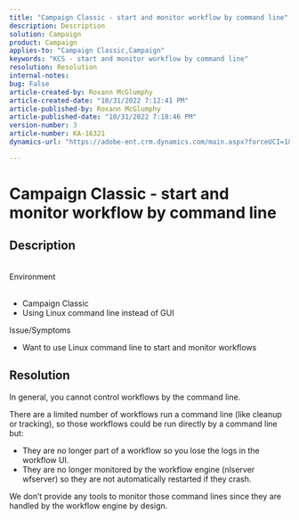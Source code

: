 ```yaml
---
title: "Campaign Classic - start and monitor workflow by command line"
description: Description
solution: Campaign
product: Campaign
applies-to: "Campaign Classic,Campaign"
keywords: "KCS - start and monitor workflow by command line"
resolution: Resolution
internal-notes: 
bug: False
article-created-by: Roxann McGlumphy
article-created-date: "10/31/2022 7:12:41 PM"
article-published-by: Roxann McGlumphy
article-published-date: "10/31/2022 7:18:46 PM"
version-number: 3
article-number: KA-16321
dynamics-url: "https://adobe-ent.crm.dynamics.com/main.aspx?forceUCI=1&pagetype=entityrecord&etn=knowledgearticle&id=598f48f9-4f59-ed11-9561-6045bd006e5a"

---
```

# Campaign Classic - start and monitor workflow by command line

## Description

<br>Environment<br><br>
- Campaign Classic
- Using Linux command line instead of GUI

Issue/Symptoms
- Want to use Linux command line to start and monitor workflows



## Resolution


In general, you cannot control workflows by the command line.

There are a limited number of workflows run a command line (like cleanup or tracking), so those workflows could be run directly by a command line but:

- They are no longer part of a workflow so you lose the logs in the workflow UI.
- They are no longer monitored by the workflow engine (nlserver wfserver) so they are not automatically restarted if they crash.


We don’t provide any tools to monitor those command lines since they are handled by the workflow engine by design.
